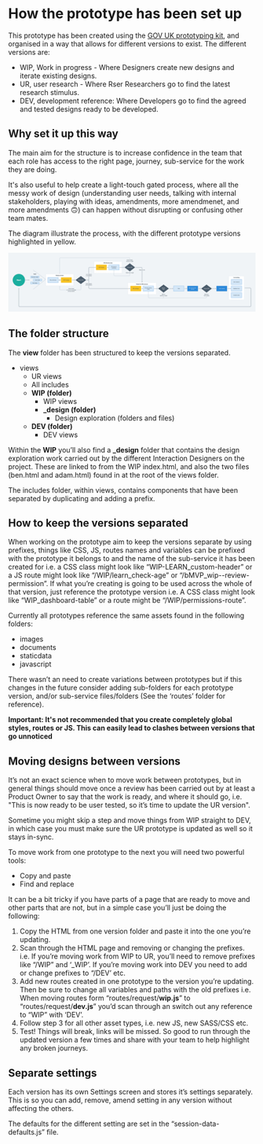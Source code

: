 # How the prototype has been set up

This prototype has been created using the [GOV UK prototyping kit](https://prototype-kit.service.gov.uk/docs/create-new-prototype), and organised in a way that allows for different versions to exist. The different versions are:

- WIP, Work in progress - Where Designers create new designs and iterate existing designs. 
- UR, user research - Where Rser Researchers go to find the latest research stimulus.
- DEV, development reference: Where Developers go to find the agreed and tested designs ready to be developed.

## Why set it up this way

The main aim for the structure is to increase confidence in the team that each role has access to the right page, journey, sub-service for the work they are doing.

It's also useful to help create a light-touch gated process, where all the messy work of design (understanding user needs, talking with internal stakeholders, playing with ideas, amendments, more amendmenet, and more amendments &#128579;) can happen without disrupting or confusing other team mates.

The diagram illustrate the process, with the different prototype versions highlighted in yellow.

![Flowchart diagram of way of working - showing a journey from the WIP version, to UR, to DEV and then into development.](/app/assets/images/wow.png "Prototype and design process")

## The folder structure

The **view** folder has been structured to keep the versions separated.

- views
	- UR views
	- All includes
	- **WIP (folder)**
		- WIP views
		- **_design (folder)**
			- Design exploration (folders and files)
	- **DEV (folder)**
		- DEV views

Within the **WIP** you’ll also find a **_design** folder that contains the design exploration work carried out by the different Interaction Designers on the project. These are linked to from the WIP index.html, and also the two files (ben.html and adam.html) found in at the root of the views folder.

The includes folder, within views, contains components that have been separated by duplicating and adding a prefix.

## How to keep the versions separated

When working on the prototype aim to keep the versions separate by using prefixes, things like CSS, JS, routes names and variables can be prefixed with the prototype it belongs to and the name of the sub-service it has been created for i.e. a CSS class might look like  “WIP-LEARN_custom-header” or a JS route might look like “/WIP/learn_check-age” or “/bMVP_wip--review-permission”. If what you’re creating is going to be used across the whole of that version, just reference the prototype version i.e. A CSS class might look like “WIP_dashboard-table” or a route might be “/WIP/permissions-route”.

Currently all prototypes reference the same assets found in the following folders: 
- images
- documents
- staticdata
- javascript

There wasn’t an need to create variations between prototypes but if this changes in the future consider adding sub-folders for each prototype version, and/or sub-service files/folders (See the ‘routes’ folder for reference).

**Important: It's not recommended that you create completely global styles, routes or JS. This can easily lead to clashes between versions that go unnoticed**

## Moving designs between versions

It’s not an exact science when to move work between prototypes, but in general things should move once a review has been carried out by at least a Product Owner to say that the work is ready, and where it should go, i.e. "This is now ready to be user tested, so it’s time to update the UR version".

Sometime you might skip a step and move things from WIP straight to DEV, in which case you must make sure the UR prototype is updated as well so it stays in-sync.

To move work from one prototype to the next you will need two powerful tools:
- Copy and paste
- Find and replace

It can be a bit tricky if you have parts of a page that are ready to move and other parts that are not, but in a simple case you’ll just be doing the following:
1. Copy the HTML from one version folder and paste it into the one you’re updating.
2. Scan through the HTML page and removing or changing the prefixes. i.e. If you’re moving work from WIP to UR, you’ll need to remove prefixes like “/WIP” and ‘_WIP’. If you’re moving work into DEV you need to add or change prefixes to “/DEV’ etc.
3. Add new routes created in one prototype to the version you’re updating. Then be sure to change all variables and paths with the old prefixes i.e. When moving routes form “routes/request/**wip.js**” to “routes/request/**dev.js**” you’d scan through an switch out any reference to “WIP” with ‘DEV’.
4. Follow step 3 for all other asset types, i.e. new JS, new SASS/CSS etc.
5. Test! Things will break, links will be missed. So good to run through the updated version a few times and share with your team to help highlight any broken journeys. 

## Separate settings

Each version has its own Settings screen and stores it’s settings separately. This is so you can add, remove, amend setting in any version without affecting the others.

The defaults for the different setting are set in the “session-data-defaults.js” file.